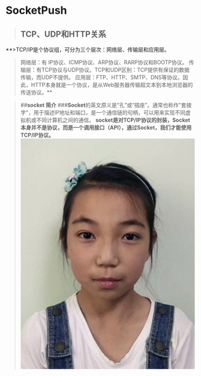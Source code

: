 # SocketPush
>## **TCP、UDP和HTTP关系**
**>TCP/IP是个协议组，可分为三个层次：网络层、传输层和应用层。
>网络层：有 IP协议、ICMP协议、ARP协议、RARP协议和BOOTP协议。 
>传输层：有TCP协议与UDP协议。TCP和UDP区别：TCP提供有保证的数据传输，而UDP不提供。
>应用层：FTP、HTTP、SMTP、DNS等协议。因此，HTTP本身就是一个协议，是从Web服务器传输超文本到本地浏览器的传送协议。**

> ##**socket 简介**
> ###**Socket**的英文原义是“孔”或“插座”。通常也称作"套接字"，用于描述IP地址和端口，是一个通信链的句柄，可以用来实现不同虚拟机或不同计算机之间的通信。
>**socket是对TCP/IP协议的封装，Socket本身并不是协议，而是一个调用接口（API），通过Socket，我们才能使用TCP/IP协议。**![](https://github.com/Oslanka/SocketPush/blob/master/a.jpg)